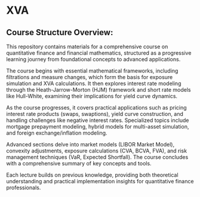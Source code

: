 # XVA

## Course Structure Overview: 

This repository contains materials for a comprehensive course on quantitative finance and financial mathematics, structured as a progressive learning journey from foundational concepts to advanced applications.

The course begins with essential mathematical frameworks, including filtrations and measure changes, which form the basis for exposure simulation and XVA calculations. It then explores interest rate modeling through the Heath-Jarrow-Morton (HJM) framework and short rate models like Hull-White, examining their implications for yield curve dynamics.

As the course progresses, it covers practical applications such as pricing interest rate products (swaps, swaptions), yield curve construction, and handling challenges like negative interest rates. Specialized topics include mortgage prepayment modeling, hybrid models for multi-asset simulation, and foreign exchange/inflation modeling.

Advanced sections delve into market models (LIBOR Market Model), convexity adjustments, exposure calculations (CVA, BCVA, FVA), and risk management techniques (VaR, Expected Shortfall). The course concludes with a comprehensive summary of key concepts and tools.

Each lecture builds on previous knowledge, providing both theoretical understanding and practical implementation insights for quantitative finance professionals.